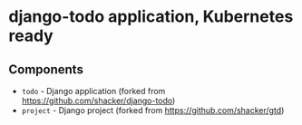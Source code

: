 # django-todo application, Kubernetes ready

## Components

- `todo` - Django application (forked from https://github.com/shacker/django-todo)
- `project` - Django project (forked from https://github.com/shacker/gtd)

